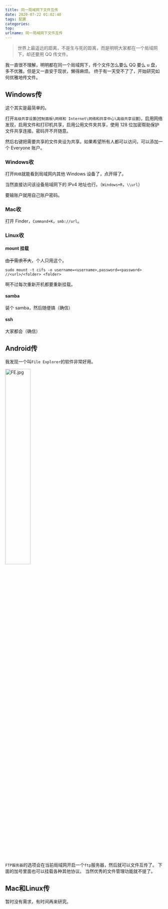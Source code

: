 ```yaml
---
title: 同一局域网下文件互传
date: 2020-07-22 01:02:40
tags: 配置
categories: 
top:
urlname: 同一局域网下文件互传
---
```


>世界上最遥远的距离，不是生与死的距离，而是明明大家都在一个局域网下，却还要用 QQ 传文件。

我一直很不理解，明明都在同一个局域网下，传个文件怎么要么 QQ 要么 u 盘，多不优雅。但是又一直安于现状，懒得麻烦。
终于有一天受不了了，开始研究如何优雅地传文件。

<!-- more -->

## Windows传

这个其实是最简单的。

打开`高级共享设置`(`控制面板\网络和 Internet\网络和共享中心\高级共享设置`)，启用网络发现，启用文件和打印机共享，启用公用文件夹共享，使用 128 位加密帮助保护文件共享连接。密码开不开随意。

然后右键把需要共享的文件夹设为共享。如果希望所有人都可以访问，可以添加一个 Everyone 账户。

### Windows收

打开`网络`就能看到局域网内其他 Windows 设备了，点开得了。

当然直接访问该设备局域网下的 IPv4 地址也行。（`Windows+R`，`\\url`）

要输账户就用自己账户密码。

### Mac收

打开 Finder，`Command+K`，`smb://url`。

### Linux收

#### mount 挂载

~~由于需求不大~~，个人只用这个。

```shell
sudo mount -t cifs -o username=<username>,password=<password> //<url>/<folder> <folder>
```
啊不过每次重新开机都要重新挂载。

#### samba

装个 samba，然后随便搞（确信）

#### ssh

大家都会（确信）

## Android传

我发现一个叫`File Explorer`的软件非常好用。

<img alt="FE.jpg" src="FE.jpg" width=40% />

`FTP服务器`的选项会在当前局域网开启一个`ftp`服务器，然后就可以文件互传了。
下面的加号里面也可以挂载各种其他协议。
当然优秀的文件管理功能就不提了。

## Mac和Linux传

暂时没有需求，有时间再来研究。